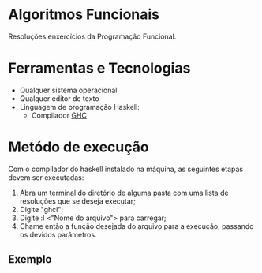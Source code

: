 # Algoritmos Funcionais

Resoluções enxercícios da Programação Funcional.

# Ferramentas e Tecnologias

- Qualquer sistema operacional
- Qualquer editor de texto
- Linguagem de programação Haskell:
  - Compilador [GHC](https://www.haskell.org/ghc/download_ghc_9_0_2.html)   

# Metódo de execução
Com o compilador do haskell instalado na máquina, as seguintes etapas devem ser executadas:

1. Abra um terminal do diretório de alguma pasta com uma lista de resoluções que se deseja executar;
2. Digite "ghci";
3. Digite :l <"Nome do arquivo"> para carregar;
4. Chame então a função desejada do arquivo para a execução, passando os devidos parâmetros.

## Exemplo

